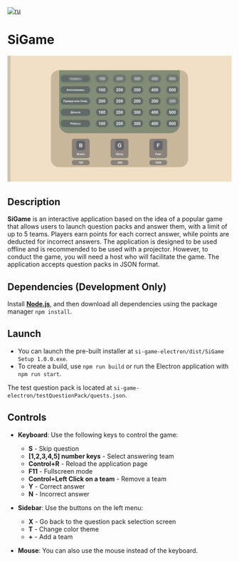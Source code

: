 [![ru](https://img.shields.io/badge/Russian_version-blue.svg)](README.md)

# SiGame

![App screenshot](screenshots/screen1.png)

## Description

**SiGame** is an interactive application based on the idea of a popular game that allows users to launch question packs and answer them, with a limit of up to 5 teams. Players earn points for each correct answer, while points are deducted for incorrect answers. The application is designed to be used offline and is recommended to be used with a projector. However, to conduct the game, you will need a host who will facilitate the game. The application accepts question packs in JSON format.

## Dependencies (Development Only)

Install **[Node.js](https://nodejs.org)**, and then download all dependencies using the package manager `npm install`.

## Launch
- You can launch the pre-built installer at `si-game-electron/dist/SiGame Setup 1.0.0.exe`.
- To create a build, use `npm run build` or run the Electron application with `npm run start`.

The test question pack is located at `si-game-electron/testQuestionPack/quests.json`.

## Controls

- **Keyboard**: Use the following keys to control the game:
  - **S** - Skip question
  - **[1,2,3,4,5] number keys** - Select answering team
  - **Control+R** - Reload the application page
  - **F11** - Fullscreen mode
  - **Control+Left Click on a team** - Remove a team
  - **Y** - Correct answer
  - **N** - Incorrect answer

- **Sidebar**: Use the buttons on the left menu:
  - **X** - Go back to the question pack selection screen
  - **T** - Change color theme
  - **+** - Add a team

- **Mouse**: You can also use the mouse instead of the keyboard.
